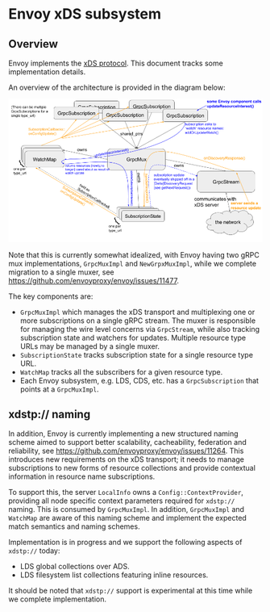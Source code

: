 # Envoy xDS subsystem

## Overview

Envoy implements the [xDS
protocol](https://www.envoyproxy.io/docs/envoy/latest/api-docs/xds_protocol). This document tracks
some implementation details.

An overview of the architecture is provided in the diagram below:

![xDS implementation architecture overview](xDS_code_diagram.png)

Note that this is currently somewhat idealized, with Envoy having two gRPC mux implementations,
`GrpcMuxImpl` and `NewGrpxMuxImpl`, while we complete migration to a single muxer, see
https://github.com/envoyproxy/envoy/issues/11477.

The key components are:
* `GrpcMuxImpl` which manages the xDS transport and multiplexing one or more subscriptions on a
  single gRPC stream. The muxer is responsible for managing the wire level concerns via
  `GrpcStream`, while also tracking subscription state and watchers for updates. Multiple resource
  type URLs may be managed by a single muxer.
* `SubscriptionState` tracks subscription state for a single resource type URL.
* `WatchMap` tracks all the subscribers for a given resource type.
* Each Envoy subsystem, e.g. LDS, CDS, etc. has a `GrpcSubscription` that points at a `GrpcMuxImpl`.

## xdstp:// naming

In addition, Envoy is currently implementing a new structured naming scheme aimed to support
better scalability, cacheability, federation and reliability, see
https://github.com/envoyproxy/envoy/issues/11264. This introduces new requirements on the xDS
transport; it needs to manage subscriptions to new forms of resource collections and provide
contextual information in resource name subscriptions.

To support this, the server `LocalInfo` owns a `Config::ContextProvider`, providing all node
specific context parameters required for `xdstp://` naming. This is consumed by `GrpcMuxImpl`. In
addition, `GrpcMuxImpl` and `WatchMap` are aware of this naming scheme and implement the expected
match semantics and naming schemes.

Implementation is in progress and we support the following aspects of `xdstp://` today:
* LDS global collections over ADS.
* LDS filesystem list collections featuring inline resources.

It should be noted that `xdstp://` support is experimental at this time while we complete
implementation.
